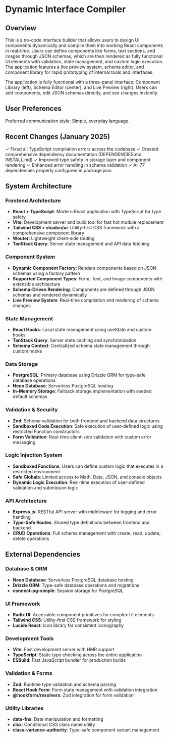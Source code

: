 # Dynamic Interface Compiler

## Overview

This is a no-code interface builder that allows users to design UI components dynamically and compile them into working React components in real-time. Users can define components like forms, text sections, and images through JSON schemas, which are then rendered as fully functional UI elements with validation, state management, and custom logic execution. The application features a live preview system, schema editor, and component library for rapid prototyping of internal tools and interfaces.

The application is fully functional with a three-panel interface: Component Library (left), Schema Editor (center), and Live Preview (right). Users can add components, edit JSON schemas directly, and see changes instantly.

## User Preferences

Preferred communication style: Simple, everyday language.

## Recent Changes (January 2025)

✓ Fixed all TypeScript compilation errors across the codebase
✓ Created comprehensive dependency documentation (DEPENDENCIES.md, INSTALL.md)
✓ Improved type safety in storage layer and component rendering
✓ Enhanced error handling in schema validation
✓ All 77 dependencies properly configured in package.json

## System Architecture

### Frontend Architecture
- **React + TypeScript**: Modern React application with TypeScript for type safety
- **Vite**: Development server and build tool for fast hot module replacement
- **Tailwind CSS + shadcn/ui**: Utility-first CSS framework with a comprehensive component library
- **Wouter**: Lightweight client-side routing
- **TanStack Query**: Server state management and API data fetching

### Component System
- **Dynamic Component Factory**: Renders components based on JSON schemas using a factory pattern
- **Supported Component Types**: Form, Text, and Image components with extensible architecture
- **Schema-Driven Rendering**: Components are defined through JSON schemas and rendered dynamically
- **Live Preview System**: Real-time compilation and rendering of schema changes

### State Management
- **React Hooks**: Local state management using useState and custom hooks
- **TanStack Query**: Server state caching and synchronization
- **Schema Context**: Centralized schema state management through custom hooks

### Data Storage
- **PostgreSQL**: Primary database using Drizzle ORM for type-safe database operations
- **Neon Database**: Serverless PostgreSQL hosting
- **In-Memory Storage**: Fallback storage implementation with seeded default schemas

### Validation & Security
- **Zod**: Schema validation for both frontend and backend data structures
- **Sandboxed Code Execution**: Safe execution of user-defined logic using restricted Function constructors
- **Form Validation**: Real-time client-side validation with custom error messaging

### Logic Injection System
- **Sandboxed Functions**: Users can define custom logic that executes in a restricted environment
- **Safe Globals**: Limited access to Math, Date, JSON, and console objects
- **Dynamic Logic Execution**: Real-time execution of user-defined validation and submission logic

### API Architecture
- **Express.js**: RESTful API server with middleware for logging and error handling
- **Type-Safe Routes**: Shared type definitions between frontend and backend
- **CRUD Operations**: Full schema management with create, read, update, delete operations

## External Dependencies

### Database & ORM
- **Neon Database**: Serverless PostgreSQL database hosting
- **Drizzle ORM**: Type-safe database operations and migrations
- **connect-pg-simple**: Session storage for PostgreSQL

### UI Framework
- **Radix UI**: Accessible component primitives for complex UI elements
- **Tailwind CSS**: Utility-first CSS framework for styling
- **Lucide React**: Icon library for consistent iconography

### Development Tools
- **Vite**: Fast development server with HMR support
- **TypeScript**: Static type checking across the entire application
- **ESBuild**: Fast JavaScript bundler for production builds

### Validation & Forms
- **Zod**: Runtime type validation and schema parsing
- **React Hook Form**: Form state management with validation integration
- **@hookform/resolvers**: Zod integration for form validation

### Utility Libraries
- **date-fns**: Date manipulation and formatting
- **clsx**: Conditional CSS class name utility
- **class-variance-authority**: Type-safe component variant management